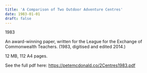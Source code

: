 ```yaml
---
title: 'A Comparison of Two Outdoor Adventure Centres'
date: 1983-01-01
draft: false
---
```

1983

An award-winning paper, written for the League for the Exchange of Commonwealth Teachers. (1983, digitised and edited 2014.)

12 MB, 112 A4 pages.

See the full pdf here: https://petemcdonald.co/2Centres1983.pdf

